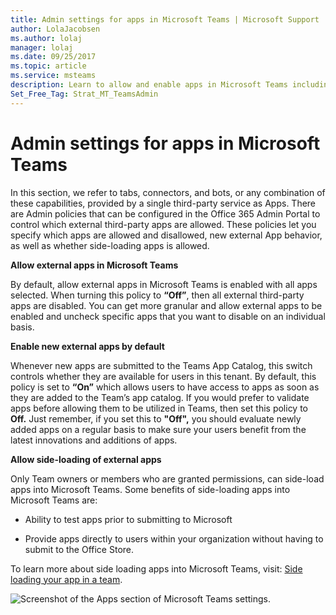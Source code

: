 ```yaml
---
title: Admin settings for apps in Microsoft Teams | Microsoft Support
author: LolaJacobsen
ms.author: lolaj
manager: lolaj
ms.date: 09/25/2017
ms.topic: article
ms.service: msteams
description: Learn to allow and enable apps in Microsoft Teams including side-loading of external apps.
Set_Free_Tag: Strat_MT_TeamsAdmin
---
```


Admin settings for apps in Microsoft Teams
==========================================

In this section, we refer to tabs, connectors, and bots, or any combination of these capabilities, provided by a single third-party service as Apps. There are Admin policies that can be configured in the Office 365 Admin Portal to control which external third-party apps are allowed. These policies let you specify which apps are allowed and disallowed, new external App behavior, as well as whether side-loading apps is allowed.

**Allow external apps in Microsoft Teams**

By default, allow external apps in Microsoft Teams is enabled with all apps selected. When turning this policy to **“Off”**, then all external third-party apps are disabled. You can get more granular and allow external apps to be enabled and uncheck specific apps that you want to disable on an individual basis.

**Enable new external apps by default**

Whenever new apps are submitted to the Teams App Catalog, this switch controls whether they are available for users in this tenant. By default, this policy is set to **“On”** which allows users to have access to apps as soon as they are added to the Team’s app catalog. If you would prefer to validate apps before allowing them to be utilized in Teams, then set this policy to **Off.** Just remember, if you set this to **"Off",** you should evaluate newly added apps on a regular basis to make sure your users benefit from the latest innovations and additions of apps.

**Allow side-loading of external apps**

Only Team owners or members who are granted permissions, can side-load apps into Microsoft Teams. Some benefits of side-loading apps into Microsoft Teams are:

-   Ability to test apps prior to submitting to Microsoft

-   Provide apps directly to users within your organization without having to submit to the Office Store.

To learn more about side loading apps into Microsoft Teams, visit: [Side loading your app in a team](https://go.microsoft.com/fwlink/?linkid=854631).

![Screenshot of the Apps section of Microsoft Teams settings.](media/Admin_settings_for_apps_in_Microsoft_Teams_image1.png)
